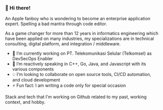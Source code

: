 ### 👋 Hi there!

An Apple fanboy who is wondering to become an enterprise application expert. 
Spelling a bad mantra through code editor.

As a game changer for more than 12 years in informatics engineering which have been applied on many industries, my specializations are in technical consulting, digital platform, and integration / middleware. 

- 🔭 I’m currently working on PT. Telekomunikasi Selular (Telkomsel) as DevSecOps Enabler
- 🌱 I’m reactively speaking in C++, Go, Java, and Javascript with its various components 
- 💡 I’m looking to collaborate on open source tools, CI/CD automation, and cloud development
- ⚡ Fun fact: I am writing a code only for special occasion

Stack and tech that I'm working on Github related to my past, working context, and hobby.

